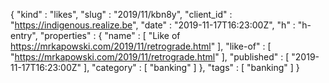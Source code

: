 {
  "kind" : "likes",
  "slug" : "2019/11/kbn8y",
  "client_id" : "https://indigenous.realize.be",
  "date" : "2019-11-17T16:23:00Z",
  "h" : "h-entry",
  "properties" : {
    "name" : [ "Like of https://mrkapowski.com/2019/11/retrograde.html" ],
    "like-of" : [ "https://mrkapowski.com/2019/11/retrograde.html" ],
    "published" : [ "2019-11-17T16:23:00Z" ],
    "category" : [ "banking" ]
  },
  "tags" : [ "banking" ]
}
